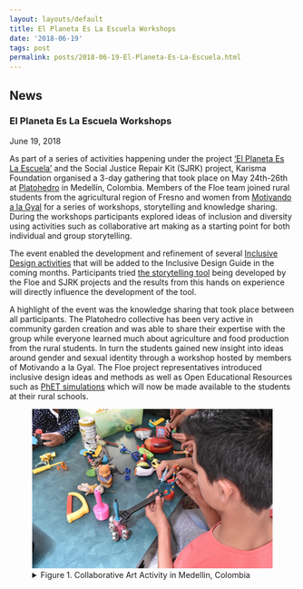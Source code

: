 ```yaml
---
layout: layouts/default
title: El Planeta Es La Escuela Workshops
date: '2018-06-19'
tags: post
permalink: posts/2018-06-19-El-Planeta-Es-La-Escuela.html
---
```

<article id="content" class="floe-content floe-news-item">
                <h2> News </h2>
                <!-- BEGIN markup for news item -->
                <h3>El Planeta Es La Escuela Workshops</h3>
                <time class="floe-date" datetime="2018-06-19">June 19, 2018</time>
                <p>
                    As part of a series of activities happening under the project
                    <a href="https://karisma.org.co/el-planeta-es-la-escuela/">‘El Planeta Es La Escuela’</a>
                    and the Social Justice Repair Kit (SJRK) project, Karisma Foundation organised a 3-day gathering that took place on May 24th-26th at
                    <a href="http://platohedro.org">Platohedro</a> in Medellín, Colombia. Members of the Floe team joined rural students from the agricultural
                    region of Fresno and women from <a href="http://platohedro.org/motivando-a-la-gyal/">Motivando a la Gyal</a>  for a series of workshops, storytelling and knowledge sharing.
                    During the workshops participants explored ideas of inclusion and diversity using activities such as collaborative art making as a
                    starting point for both individual and group storytelling.
                </p>
                <p>
                    The event enabled the development and refinement of several
                    <a href="https://wiki.fluidproject.org/display/fluid/Colombia+Visit+May+2018"> Inclusive Design activities</a>
                    that will be added to the Inclusive Design Guide in the coming months. Participants tried
                    <a href="https://karisma-stories.floeproject.org/"> the storytelling tool</a>
                    being developed by the Floe and SJRK projects and the results from this hands on experience will directly influence the development of the tool.
                </p>
                <p>
                    A highlight of the event was the knowledge sharing that took place between all participants. The Platohedro collective has been very active
                    in community garden creation and was able to share their expertise with the group while everyone learned much about agriculture and food
                    production from the rural students. In turn the students gained new insight into ideas around gender and sexual identity through a workshop
                    hosted by members of Motivando a la Gyal. The Floe project representatives introduced inclusive design ideas and methods as well as
                    Open Educational Resources such as
                    <a href="https://phet.colorado.edu/en/accessibility/prototypes">PhET simulations</a>
                    which will now be made available to the students at their rural schools.
                </p>
                <figure>
                    <a href="images/Medellin_art.png"><img src="images/Medellin_art_thumb.png" alt="view larger version of this image" aria-details="det1"></a>
                    <figcaption>
                        <details id="det1">
                            <summary>
                            Figure 1. Collaborative Art Activity in Medellin, Colombia
                            </summary>
                            <p>An image showing a several students constructing a small sculpture made of toys on a table top.</p>
                        </details>
                    </figcaption>
                </figure>
            </article>
         <!-- END markup for news item -->
